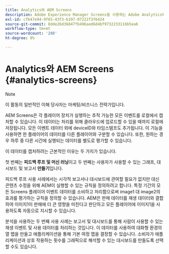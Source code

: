 ```yaml
---
title: Analytics와 AEM Screens
description: Adobe Experience Manager Screens을 사용하는 Adobe Analytics에 대해 알아봅니다.
exl-id: cfb47e94-9f65-43f3-b197-07222f3f6424
source-git-commit: 8dde26d36847fb496aed6d4bf9732233116b5ea6
workflow-type: tm+mt
source-wordcount: '288'
ht-degree: 0%

---
```


# Analytics와 AEM Screens {#analytics-screens}

>[!NOTE]
>
>이 활동의 일반적인 이해 당사자는 마케팅/비즈니스 전략가입니다.

AEM Screens은 각 플레이어 장치가 실행하는 추적 가능한 모든 이벤트를 로컬에서 캡처할 수 있습니다. 이 데이터는 처리를 위해 클라우드에 업로드할 수 있을 때까지 로컬에 저장됩니다. 모든 이벤트 데이터 외에 deviceID와 타임스탬프도 추가됩니다. 이 기능을 사용하면 한 플레이어의 데이터를 다른 플레이어와 구분할 수 있습니다. 또한, 원하는 경우 하루 중 다른 시간에 실행되는 데이터를 별도로 평가할 수 있습니다.

이 데이터를 캡처하려는 근본적인 이유는 두 가지가 있습니다.

첫 번째는 **피드백 루프 및 머신 러닝**&#x200B;이고 두 번째는 사용자가 사용할 수 있는 그래프, 대시보드 및 보고서 **만들기**&#x200B;입니다.

피드백 루프 사용 사례에서는 시각적 보고서나 대시보드에 관여할 필요가 없지만 대신 콘텐츠 수정을 위해 AEM이 실행할 수 있는 규칙을 정의하려고 합니다. 특정 기간의 모든 Screens 플레이어 이벤트 데이터를 소비하고 처리함으로써 image1 대 image2의 효과를 평가하는 규칙을 정의할 수 있습니다. AEM은 판매 데이터를 재생 데이터와 결합하여 이미지1이 판매에 더 큰 영향을 미친다고 판단하고 모든 플레이어에 이미지1을 사용하도록 자동으로 지시할 수 있습니다.

분석을 사용하는 두 번째 사용 사례는 보고서 및 대시보드를 통해 사람이 사용할 수 있는 재생 이벤트 및 사용 데이터를 처리하는 것입니다.
이 데이터를 사용하여 대화형 환경의 열 맵을 만들고 애플리케이션을 통해 기본 여정 맵을 결정할 수 있습니다. 소비자가 애플리케이션과 상호 작용하는 횟수를 그래픽으로 해석할 수 있는 대시보드를 만들도록 선택할 수도 있습니다.
